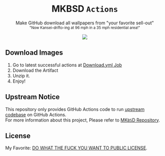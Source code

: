 <h1 align="center">MKBSD <code>Actions</code></h1>
<p align="center">Make GitHub download all wallpapers from "your favorite sell-out"<br><sub>"Now Kansei-drifto-ing at 96 mph in a 35 mph residential area!"</sub></p>
<p align="center">
<a href="https://github.com/Alex4386/mkbsd-actions/actions/workflows/download.yml"><img src="https://github.com/Alex4386/mkbsd-actions/actions/workflows/download.yml/badge.svg" /></a>
</p>

## Download Images
1. Go to latest successful actions at [Download.yml Job](https://github.com/Alex4386/mkbsd-actions/actions/workflows/download.yml)
2. Download the Artifact
3. Unzip it.
4. Enjoy!

## Upstream Notice
This repository only provides GitHub Actions code to run [upstream codebase](https://github.com/nadimkobeissi/mkbsd) on GitHub Actions.  
For more information about this project, Please refer to [MK`BS`D Repository](https://github.com/nadimkobeissi/mkbsd).  

## License
My Favorite: [DO WHAT THE FUCK YOU WANT TO PUBLIC LICENSE](LICENSE).  
